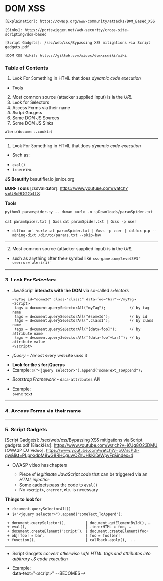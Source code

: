 # DOM XSS
```
[Explaination]: https://owasp.org/www-community/attacks/DOM_Based_XSS

[Sinks]: https://portswigger.net/web-security/cross-site-scripting/dom-based

[Script Gadgets]: /sec/web/xss/Bypassing XSS mitigations via Script gadgets.pdf

[DOM XSS Wiki]: https://github.com/wisec/domxsswiki/wiki
```

### Table of Contents 
1. Look For Something in HTML that does _dynamic code execution_
  + Tools
2. Most common source (attacker supplied input) is in the _URL_
3. Look for Selectors
4. Access Forms via their name
5. Script Gadgets
6. Some DOM JS Sources
7. Some DOM JS Sinks

`alert(document.cookie)`

------------------------------------------------------------------------------------

[Search for DOM-Based XSS]: https://www.youtube.com/watch?v=ojiOCfg-FXU

1. Look For Something in HTML that does _dynamic code execution_
  + Such as:
   - `eval()`
   - `innerHTML`

**JS Beautify**
beautifier.io 
jsnice.org

**BURP Tools**
[xssValidator]: https://www.youtube.com/watch?v=USc9OGGgtT8

**Tools**

[XSpear]: https://github.com/hahwul/XSpear
[Using XSpear]: https://www.youtube.com/watch?v=W4VN1u2lv2U

[ParamSpider -> Gxss -> Dalfox]: https://www.youtube.com/watch?v=6rkk3v2a7WQ

[Param Spider]: https://github.com/devanshbatham/ParamSpider
`python3 paramspider.py -- doman <url> -o ~/Downloads/paramSpider.txt`

[Gxss]: https://github.com/KathanP19/Gxss
`cat paramSpider.txt | Gxss`
`cat paramSpider.txt | Gxss -p user`

[Dalfox]: https://github.com/hahwul/dalfox
[Using DalFox]: https://www.youtube.com/watch?v=m64aviF1Two
+ `dalfox url <url>`
`cat paramSpider.txt | Gxss -p user | dalfox pip --mining-dict /dir/to/params.txt --skip-bav`


------------------------------------------------------------------------------------

2. Most common source (attacker supplied input) is in the _URL_
  + such as anything after the `#` symbol like `xss-game.com/level3#3' onerror='alert(1)'`

------------------------------------------------------------------------------------

### 3. Look For _Selectors_

  + JavaScript **interacts with the DOM** via so-called _selectors_
    ```Basic_Examples
    <myTag id="someId" class="class1” data-foo="bar"></myTag>
    <script>
     tags = document.querySelectorAll("myTag");           // by tag name
     tags = document.querySelectorAll("#someId");         // by id
     tags = document.querySelectorAll(".class1");         // by class name
     tags = document.querySelectorAll("[data-foo]");      // by attribute name
     tags = document.querySelectorAll("[data-foo^=bar]"); // by attribute value
    </script>
    ```

+ _jQuery_ - Almost every website uses it 
 - **Look for the `$` for jQuerys**
 - Example: `$("<jquery selector>").append("someText_ToAppend");`
 
+ _Bootstrap Framework_ - `data-attributes` API
 - Example: <div data-toggle=tooltip title='I am a tooltip!'>some text</div>

------------------------------------------------------------------------------------

### 4. Access Forms via their name

<div id=a></div>
<form name=querySelector></form>
<script>
  var a = document.querySelector('#a');
  a.innerHTML = 'test';
</script>

------------------------------------------------------------------------------------

### 5. Script Gadgets

[LiveOverflow]: https://www.youtube.com/watch?v=aCexqB9qi70

[Script Gadgets]: /sec/web/xss/Bypassing XSS mitigations via Script gadgets.pdf
[BlackHat]: https://www.youtube.com/watch?v=i6Ug8O23DMU
[OWASP EU Video]: https://www.youtube.com/watch?v=p07acPBi-qw&list=PLpr-xdpM8wG8RHOguwOZhUHkKiDeWpvFp&index=4
+ OWASP video has chapters

  * Piece of _legitimate JavaScript code_ that can be triggered via an _HTML injection_
  * Some gadgets pass the code to `eval()`
  * No `<script>`, `onerror`, etc. is necessary


**Things to look for**

+ `document.querySelectorAll()`
+ `$("<jquery selector>").append("someText_ToAppend");`

```Example-Gadgets
 + document.querySelector(),         | document.getElementById(), …
 + eval(),                           | .innerHTML = foo, …
 + document.createElement(‘script’), | document.createElement(foo)
 + obj[foo] = bar,                   | foo = foo[bar]
 + function(),                       | callback.apply(), ...
```


- - - - - - - - - - - - - - - - - - - - - - - - - - - -

* Script Gadgets _convert otherwise safe HTML tags and attributes into arbitrary JS code execution_  
 + Example:  
   data-text="&lt;script&gt;"    --BECOMES-->    <script>  
   
   
**Example**  
```
  <div data-role="button" data-text="&lt;script&gt;alert(1)&lt;/script&gt;"></div>  
                  ^  
                  |  
                  |  
  //Selectors-XSS-Example  
  <script>  
   var buttons = $("[data-role=button]");  
   buttons.attr("style", "...");  
   // [...]  
   buttons.html(button.getAttribute("data-text")); // <--- Script Gadget HERE!!!  
  </script>  
                  |  
                  |  
                  v  
  <div data-role="button" data-text="<script>alert(1)</script>"></div>  
                                      ^---- some sanitizers don't touch data attributes  
```  
    
------------------------------------------------------------------------------------

### 6. Some DOM JS Sinks

[Wiki for Sources]: https://github.com/wisec/domxsswiki/wiki/sources

```Potential_Sources
    document.URL
    document.documentURI
    document.URLUnencoded (IE 5.5 or later Only)
    document.baseURI
    location
    location.href
    location.search
    location.hash
    location.pathname
```

------------------------------------------------------------------------------------

### 6. Some DOM JS Sinks

[Wiki for Sinks]: https://github.com/wisec/domxsswiki/wiki/Sinks

```Common_Sinks
document.write()  | document.writeln() |                            |
document.domain   |                    |                            |
element.innerHTML | element.outerHTML  | element.insertAdjacentHTML | element.onevent
postMessage()
```
```jQuery_Sinks
add()             |   after()         | append()  | animate()
before()          |                   |           |
insertAfter()     |  insertBefore()   |           |
html()            |                   |           |
prepend()         |                   |           |
replaceAll()      | replaceWith()     |           |
wrap()            | wrapInner()       | wrapAll() |
has()             |                   |           |
constructor()     |                   |           |
init()            | index()           |           |
jQuery.parseHTML()|                   |           |
$.parseHTML()     |                   |           |
```

```Custom_Per_App
getObjectByName()
getObjectBy<user_controlled_input>()
```

